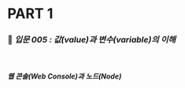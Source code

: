 # PART 1

###  :pencil: ***입문 005 :  값(value)과 변수(variable)의 이해***

<br>

#### _웹 콘솔(Web Console)과 노드(Node)_